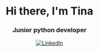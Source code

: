 <div id="header" align="center">
    <h1>Hi there, I'm Tina</h1>
    <h3>Junior python developer</h3>
</div>
<div id="socials" align="center">
    <a href="[linkedin-ur](https://www.linkedin.com/in/iultina/)https://www.linkedin.com/in/iultina/l">
        <img src="https://img.shiels.io/badge/LinkedIn-blue?style=for-the-badge&logo=linkedin&logoColor=white" alt="LinkedIn"/>
    </a>
</div>
